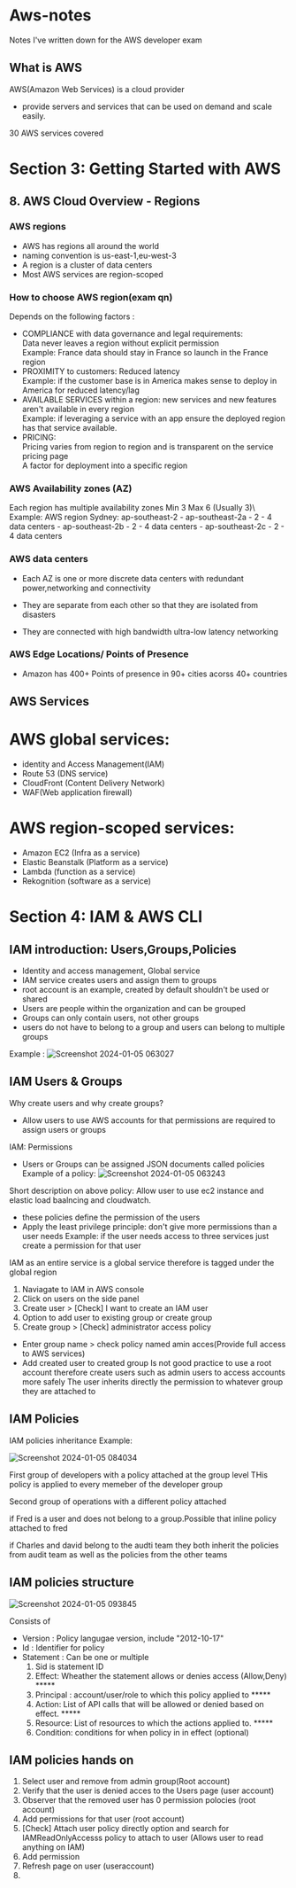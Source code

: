 # Aws-notes
Notes I've written down for the AWS developer exam

## What is AWS
AWS(Amazon Web Services) is a cloud provider 
- provide servers and services that can be used on demand 
  and scale easily.

30 AWS services covered 

# Section 3: Getting Started with AWS  

## 8. AWS Cloud Overview - Regions
### AWS regions
 - AWS has regions all around the world 
 - naming convention is us-east-1,eu-west-3
 - A region is a cluster of data centers 
 - Most AWS services are region-scoped
 
### How to choose AWS region(exam qn)
 Depends on the following factors :
 - COMPLIANCE with data governance and legal requirements:\
   Data never leaves a region without explicit permission\
   Example: France data should stay in France so launch in the France region 
 - PROXIMITY to customers: Reduced latency  
   Example: if the customer base is in America makes sense to deploy in America for reduced latency/lag 
 - AVAILABLE SERVICES within a region: 
   new services and new features aren't available in every region\
   Example: if leveraging a service with an app ensure the deployed region has that service available.
 - PRICING:\
   Pricing varies from region to region and is transparent on the service pricing page\
   A factor for deployment into a specific region 
   
### AWS Availability zones (AZ)
 Each region has multiple availability zones Min 3  Max 6 (Usually 3)\ 
 Example: 
			AWS region
			Sydney: ap-southeast-2 
			- ap-southeast-2a
			   - 2 - 4 data centers 
			- ap-southeast-2b
			   - 2 - 4 data centers 
			- ap-southeast-2c
			   - 2 - 4 data centers 
	
### AWS data centers
- Each AZ is one or more discrete data centers with redundant power,networking and connectivity 
		
- They are separate from each other so that they are isolated from disasters 
	
- They are connected with high bandwidth ultra-low latency networking 

### AWS Edge Locations/ Points of Presence
- Amazon has 400+ Points of presence in 90+ cities acorss 40+ countries 

##  AWS Services
# AWS global services:
  - identity and Access Management(IAM)
  - Route 53 (DNS service)
  - CloudFront (Content Delivery Network)
  - WAF(Web application firewall)

# AWS region-scoped services:
  - Amazon EC2 (Infra as a service)
  - Elastic Beanstalk (Platform as a service)
  - Lambda (function as a service)
  - Rekognition (software as a service) 
  
  
  
 # Section 4: IAM  & AWS CLI 
 
 ## IAM introduction: Users,Groups,Policies
 - Identity and access management, Global service 
 - IAM service creates users and assign them to groups 
 - root account is an example, created by default shouldn't be used or shared
 - Users are people within the organization and can be grouped 
 - Groups can only contain users, not other groups
 - users do not have to belong to a group and users can belong to multiple groups 
 
 Example : ![Screenshot 2024-01-05 063027](https://github.com/SaravannanP/Aws-notes/assets/67651440/a505b339-6290-42e9-a930-45c2ed5ebdb6)

 
 ## IAM Users & Groups 
 Why create users and why create groups?
 - Allow users to use AWS accounts for that permissions are required to assign 
   users or groups 
 
 IAM: Permissions 
 - Users or Groups can be assigned JSON documents called policies
   Example of a policy:
   ![Screenshot 2024-01-05 063243](https://github.com/SaravannanP/Aws-notes/assets/67651440/464b37fd-53a1-473b-b193-3dc38b64d8c5)

Short description on above policy:
Allow user to use ec2 instance and elastic load baalncing and cloudwatch.
 - these policies define the permission of the users 
 - Apply the least privilege principle: don't give more permissions than a user needs 
Example: if the user needs access to three services just create a permission for that user 

IAM as an entire service is a global service therefore is tagged under the global region 

 1. Naviagate to IAM in AWS console 
 2. Click on users on the side panel
 3. Create user > [Check] I want to create an IAM user
 4. Option to add user to existing group  or create group
 5. Create group > [Check] administrator access policy
   - Enter group name > check policy named amin acces(Provide full access to AWS services)
   - Add created user to created group 
Is not good practice to use a root account therefore create users such as admin users to access accounts more safely 
The user inherits directly the permission to whatever group they are attached to
 
## IAM Policies 
IAM policies inheritance Example:

![Screenshot 2024-01-05 084034](https://github.com/SaravannanP/Aws-notes/assets/67651440/b4ba6a78-abb2-44d7-81f6-106f0374a99d)
 
First group of developers with a policy attached at the group level 
THis policy is applied to every memeber of the developer group 

Second group of operations with a different policy attached

if Fred is a user and does not belong to a group.Possible that inline policy attached to fred 

if Charles and david belong to the audti team they both inherit the policies from audit team as well as 
the policies from the other teams 

## IAM policies structure

![Screenshot 2024-01-05 093845](https://github.com/SaravannanP/Aws-notes/assets/67651440/fabbb109-4bfd-46e4-963c-e1b497a89e15)

Consists of
 - Version : Policy langugae version, include "2012-10-17"
 - Id : Identifier for policy
 - Statement : Can be one or multiple
   1. Sid is statement ID
   2. Effect: Wheather the statement allows or denies access (Allow,Deny) 	*****
   3. Principal : account/user/role to which this policy applied to 	 	*****
   4. Action: List of API calls that will be allowed or denied based on effect.	*****
   5. Resource: List of resources to which the actions applied to.		*****
   6. Condition: conditions for when policy in in effect (optional)

## IAM policies hands on 
  1. Select user and remove from admin group(Root account)
  2. Verify that the user is denied acces to the Users page (user account)
  3. Observer that the removed user has 0 permission polocies (root account)
  4. Add permissions for that user (root account)
  5. [Check] Attach user policy directly option and search for IAMReadOnlyAccesss policy to attach to user (Allows user to read anything on IAM)
  6. Add permission
  7. Refresh page on user (useraccount)
  8. 
